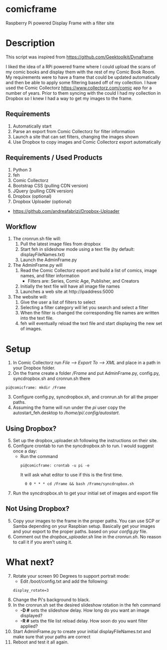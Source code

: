 # comicframe
Raspberry Pi powered Display Frame with a filter site

# Description
This script was inspired from https://github.com/Geektoolkit/Dynaframe

I liked the idea of a RPi powered frame where I could upload the scans of my comic books and display them with the rest of my Comic Book Room. My requirements were to have a frame that could be updated automatically and then be able to apply some filtering based off of my collection. I have used the  Comic Collectorz https://www.collectorz.com/comic app for a number of years. Prior to them syncing with the could I had my collection in Dropbox so I knew I had a way to get my images to the frame.

## Requirements
1. Automatically start  
2. Parse an export from Comic Collectorz for filter information
3. Launch a site that can set filters, changing the images shown
4. Use Dropbox to copy images and Comic Collectorz export automatically

## Requirements / Used Products
1. Python 3
2. feh
3. Comic Collectorz
4. Bootstrap CSS (pulling CDN version)
5. JQuery (pulling CDN version)
4. Dropbox (optional)
5. Dropbox Uploader (optional)
  * https://github.com/andreafabrizi/Dropbox-Uploader

## Workflow
1. The cronrun.sh file will:
    1. Pull the latest image files from dropbox
    2. Start feh in slideshow mode using a text file (by default: displayFileNames.txt)
    3. Launch the AdminFrame.py
2. The AdminFrame.py will
    1. Read the Comic Collectorz export and build a list of comics, image names, and filter information
       * Filters are: Series, Comic Age, Publisher, and Creators
    2. Initially the text file will have all image file names
    3. Launches a web site at http://ipaddress:5000
3. The website will:
    1. Give the user a list of filters to select
    2. Selecting a filter category will let you search and select a filter
    3. When the filter is changed the corresponding file names are written into the text file.
    4. feh will eventually reload the text file and start displaying the new set of images.

# Setup
1. In Comic Collectorz run *File --> Export To --> XML* and place in a path in your Dropbox folder.
2. On the frame create a folder */Frame* and put AdminFrame.py, config.py, syncdropbox.sh and cronrun.sh there
  ~~~
  pi@comicframe: mkdir /Frame
  ~~~
3. Configure config.py, syncdropbox.sh, and cronrun.sh for all the proper paths.
4. Assuming the frame will run under the *pi* user copy the autostart_feh.desktop to */home/pi/.config/autostart*.

## Using Dropbox?
5. Set up the dropbox_uploader.sh following the instructions on their site.
6. Configure crontab to run the syncdropbox.sh to run. I would suggest once a day:
    * Run the command 
      ~~~
      pi@comicframe: crontab -u pi -e
      ~~~
      It will ask what editor to use if this is the first time.
      ~~~
        0 0 * * * cd /Frame && bash /Frame/syncdropbox.sh
      ~~~
  7. Run the syncdropbox.sh to get your initial set of images and export file
  
## Not Using Dropbox?
5. Copy your images to the frame in the proper paths. You can use SCP or Samba depending on your Raspbian setup. Basically get your images and your export to the proper paths. based on your *config.py* file.
6. Comment out the *dropbox_uploader.sh* line in the *cronrun.sh*. No reason to call it if you aren't using it.  

# What next?
7. Rotate your screen 90 Degrees to support portrait mode:
    * Edit /boot/config.txt and add the following:
    ~~~
    display_rotate=3
    ~~~
8. Change the Pi's background to black.
9. In the cronrun.sh set the desired slideshow rotation in the feh command
    * **-D #** sets the slideshow delay. How long do you want an image displayed?
    * **-R #** sets the file list reload delay. How soon do you want filter applied?
10. Start AdminFrame.py to create your initial displayFileNames.txt and make sure that your paths are correct
11. Reboot and test it all again.



